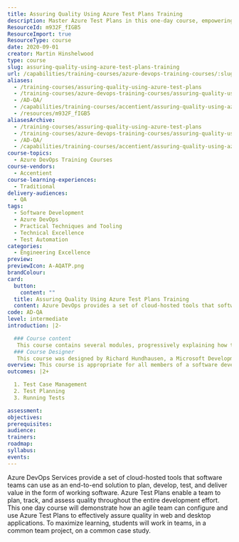 ```yaml
---
title: Assuring Quality Using Azure Test Plans Training
description: Master Azure Test Plans in this one-day course, empowering your agile team to ensure quality in web and desktop applications through hands-on collaboration.
ResourceId: m932F_fIGB5
ResourceImport: true
ResourceType: course
date: 2020-09-01
creator: Martin Hinshelwood
type: course
slug: assuring-quality-using-azure-test-plans-training
url: /capabilities/training-courses/azure-devops-training-courses/:slug/
aliases:
  - /training-courses/assuring-quality-using-azure-test-plans
  - /training-courses/azure-devops-training-courses/assuring-quality-using-azure-test-plans-training/
  - /AD-QA/
  - /capabilities/training-courses/accentient/assuring-quality-using-azure-test-plans-training
  - /resources/m932F_fIGB5
aliasesArchive:
  - /training-courses/assuring-quality-using-azure-test-plans
  - /training-courses/azure-devops-training-courses/assuring-quality-using-azure-test-plans-training/
  - /AD-QA/
  - /capabilities/training-courses/accentient/assuring-quality-using-azure-test-plans-training
course-topics:
  - Azure DevOps Training Courses
course-vendors:
  - Accentient
course-learning-experiences:
  - Traditional
delivery-audiences:
  - QA
tags:
  - Software Development
  - Azure DevOps
  - Practical Techniques and Tooling
  - Technical Excellence
  - Test Automation
categories:
  - Engineering Excellence
preview:
previewIcon: A-AQATP.png
brandColour:
card:
  button:
    content: ""
  title: Assuring Quality Using Azure Test Plans Training
  content: Azure DevOps provides a set of cloud-hosted tools that software teams can use as an end-to-end solution to plan, develop, test, and deliver value in the form of working software.
code: AD-QA
level: intermediate
introduction: |2-

  ### Course content
   This course contains several modules, progressively explaining how to use Azure Test Plans to plan, track, and manage the software product testing effort. 1. TEST CASE MANAGEMENT - Defining and maintaining quality - Acceptance criteria and acceptance testing - Azure DevOps Services overview - Azure Boards overview - Configuring a team project for testing - Planning and running tests during a sprint - Charts, reports, and notifications - Extending Azure Test Plans - Hands-on 2. TEST PLANNING - Test case management - Creating test plans and test suites - Creating and using configurations - Creating and managing test cases - Using parameters and shared steps - Importing and exporting test artifacts - Hands-on 3. RUNNING TESTS - Azure Test Runner - Testing a web application - Testing multiple times with different data - The Test & Feedback extension - Capturing screenshots and video - Reporting a bug during testing - Viewing and charting a test run - Exploratory testing overview - Performing exploratory testing - Creating a test case while exploring - Using Azure Test Runner to test a desktop app - Regression testing - Hands-on 
  ### Course Designer
   This course was designed by Richard Hundhausen, a Microsoft Development Technologies MVP, Professional Scrum Trainer, and an experienced software developer.
overview: This course is appropriate for all members of a software development team, especially those who are actively involved in defining, assuring, and increasing the overall quality of their software products. This course will also provide value for individuals outside the development team (managers, Scrum Masters, coaches, and other stakeholders) who want hands-on exposure to the capabilities of Azure Test Plans.
outcomes: |2+

  1. Test Case Management
  2. Test Planning
  3. Running Tests

assessment:
objectives:
prerequisites:
audience:
trainers:
roadmap:
syllabus:
events:
---
```


Azure DevOps Services provide a set of cloud-hosted tools that software teams can use as an end-to-end solution to plan, develop, test, and deliver value in the form of working software. Azure Test Plans enable a team to plan, track, and assess quality throughout the entire development effort. This one day course will demonstrate how an agile team can configure and use Azure Test Plans to effectively assure quality in web and desktop applications. To maximize learning, students will work in teams, in a common team project, on a common case study.
